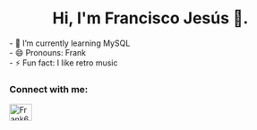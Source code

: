 <div align="center">
  <h1>Hi, I'm Francisco Jesús 👋.</h1>
</div>
<p>
- 🌱 I’m currently learning MySQL<br>
- 😄 Pronouns: Frank<br>
- ⚡ Fun fact: I like retro music<br>
</p>

<h3 align="left">Connect with me:</h3>
<a href="https://twitter.com/FrankSC6482" target="_blank">
        <img src="https://1000logos.net/wp-content/uploads/2017/06/Twitter-Log%D0%BE.png" alt="Frank6482" width="40" height="30">
</a>


